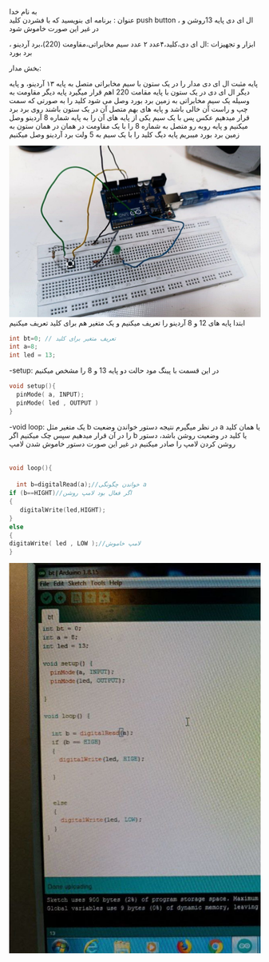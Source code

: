 
به نام خدا   
عنوان : برنامه ای بنویسید که با فشردن کلید push button ، ال ای دی پایه 13روشن و در غیر این صورت خاموش شود

ابزار و تجهیزات :ال ای دی،کلید،۴عدد ۲ عدد سیم مخابراتی،مقاومت (220)،برد آردینو ، برد بورد


بخش مدار:

پایه مثبت ال ای دی مدار را در یک ستون با سیم مخابراتی متصل به پایه ۱۳ آردینو، و پایه دیگر ال ای دی در یک ستون با پایه مقامت 220 اهم قرار میگیرد
پایه دیگر مقاومت به وسیله یک سیم مخابراتی به زمین برد بورد وصل می شود
کلید را به صورتی که سمت چپ و راست آن خالی باشد و پایه های بهم متصل آن در یک ستون باشند روی برد برد قرار میدهیم
عکس
پس با یک سیم یکی از پایه های آن را به پایه شماره 8 آردینو وصل میکنیم و پایه روبه رو متصل به شماره 8 را با یک مقاومت در همان در همان ستون به زمین برد بورد میبریم
پایه دیگ کلید را با یک سیم به 5 ولت برد آردینو وصل میکنیم

![code](./photo_2024-10-20_12-24-05.jpg)    
ابتدا پایه های 12 و 8 آردینو را تعریف میکنیم
و یک متغیر هم برای کلید تعریف میکنیم
```cpp
int bt=0; // تعریف متغیر برای کلید
int a=8;
int led = 13;
```

-setup:
در این قسمت با پینگ مود حالت دو پایه 13 و 8 را مشخص میکنیم
```cpp
void setup(){
  pinMode( a, INPUT);
  pinMode( led , OUTPUT )
}
```
-void loop:
یک متغیر مثل b در نظر میگیرم نتیجه دستور خواندن وضعیت a یا همان کلید را در آن قرار میدهیم
سپس چک میکنیم اگر b یا کلید در وضعیت روشن باشد، دستور روشن کردن لامپ را صادر میکنیم
در غیر این صورت دستور خاموش شدن لامپ
```cpp

void loop(){
  
  int b=digitalRead(a);//خواندن چگونگی a
if (b==HIGHT)//اگر فعال بود لامپ روشن
{
   digitalWrite(led,HIGHT);
}
else
{
digitaWrite( led , LOW );//لامپ خاموش
}
```
![code](./photo_2024-10-20_12-23-31.jpg)  